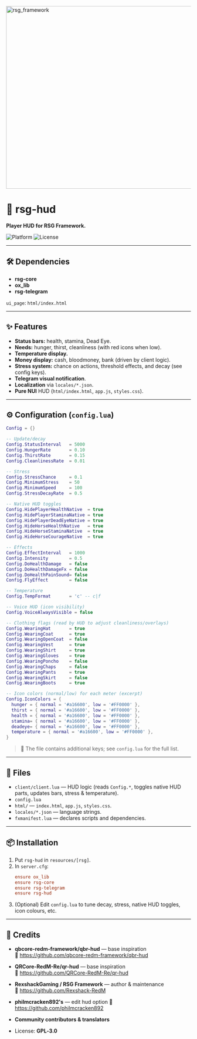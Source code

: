 <img width="2948" height="497" alt="rsg_framework" src="https://github.com/user-attachments/assets/638791d8-296d-4817-a596-785325c1b83a" />

# 🧭 rsg-hud
**Player HUD for RSG Framework.**

![Platform](https://img.shields.io/badge/platform-RedM-darkred)
![License](https://img.shields.io/badge/license-GPL--3.0-green)

---

## 🛠️ Dependencies
- **rsg-core**
- **ox_lib**
- **rsg-telegram**

`ui_page`: `html/index.html`

---

## ✨ Features
- **Status bars:** health, stamina, Dead Eye.
- **Needs:** hunger, thirst, cleanliness (with red icons when low).
- **Temperature display.**
- **Money display:** cash, bloodmoney, bank (driven by client logic).
- **Stress system:** chance on actions, threshold effects, and decay (see config keys).
- **Telegram visual notification**.
- **Localization** via `locales/*.json`.
- **Pure NUI** HUD (`html/index.html`, `app.js`, `styles.css`).

---

## ⚙️ Configuration (`config.lua`)
```lua
Config = {}

-- Update/decay
Config.StatusInterval   = 5000
Config.HungerRate       = 0.10
Config.ThirstRate       = 0.15
Config.CleanlinessRate  = 0.01

-- Stress
Config.StressChance     = 0.1
Config.MinimumStress    = 50
Config.MinimumSpeed     = 100
Config.StressDecayRate  = 0.5

-- Native HUD toggles
Config.HidePlayerHealthNative  = true
Config.HidePlayerStaminaNative = true
Config.HidePlayerDeadEyeNative = true
Config.HideHorseHealthNative   = true
Config.HideHorseStaminaNative  = true
Config.HideHorseCourageNative  = true

-- Effects
Config.EffectInterval   = 1000
Config.Intensity        = 0.5
Config.DoHealthDamage   = false
Config.DoHealthDamageFx = false
Config.DoHealthPainSound= false
Config.FlyEffect        = false

-- Temperature
Config.TempFormat       = 'c' -- c|f

-- Voice HUD (icon visibility)
Config.VoiceAlwaysVisible = false

-- Clothing flags (read by HUD to adjust cleanliness/overlays)
Config.WearingHat       = true
Config.WearingCoat      = true
Config.WearingOpenCoat  = false
Config.WearingVest      = true
Config.WearingShirt     = true
Config.WearingGloves    = true
Config.WearingPoncho    = false
Config.WearingChaps     = false
Config.WearingPants     = true
Config.WearingSkirt     = false
Config.WearingBoots     = true

-- Icon colors (normal/low) for each meter (excerpt)
Config.IconColors = {
  hunger = { normal = '#a16600', low = '#FF0000' },
  thirst = { normal = '#a16600', low = '#FF0000' },
  health = { normal = '#a16600', low = '#FF0000' },
  stamina= { normal = '#a16600', low = '#FF0000' },
  deadeye= { normal = '#a16600', low = '#FF0000' },
  temperature = { normal = '#a16600', low = '#FF0000' },
}
```
> 🔎 The file contains additional keys; see `config.lua` for the full list.

---

## 📂 Files
- `client/client.lua` — HUD logic (reads `Config.*`, toggles native HUD parts, updates bars, stress & temperature).
- `config.lua`
- `html/` — `index.html`, `app.js`, `styles.css`.
- `locales/*.json` — language strings.
- `fxmanifest.lua` — declares scripts and dependencies.

---

## 📦 Installation
1. Put `rsg-hud` in `resources/[rsg]`.
2. In `server.cfg`:
   ```cfg
   ensure ox_lib
   ensure rsg-core
   ensure rsg-telegram
   ensure rsg-hud
   ```
3. (Optional) Edit `config.lua` to tune decay, stress, native HUD toggles, icon colours, etc.

---

## 💎 Credits
- **qbcore-redm-framework/qbr-hud** — base inspiration  
  🔗 https://github.com/qbcore-redm-framework/qbr-hud
- **QRCore-RedM-Re/qr-hud** — base inspiration  
  🔗 https://github.com/QRCore-RedM-Re/qr-hud
- **RexshackGaming / RSG Framework** — author & maintenance  
  🔗 https://github.com/Rexshack-RedM
- **philmcracken892's** — edit hud option 
  🔗 https://github.com/philmcracken892

- **Community contributors & translators**  
- License: **GPL‑3.0**
